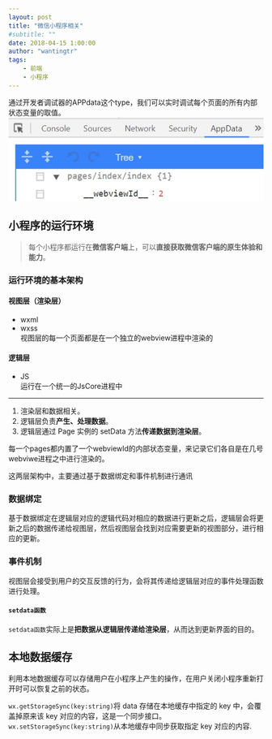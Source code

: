 ```yaml
---
layout: post
title: "微信小程序相关"
#subtitle: ""
date: 2018-04-15 1:00:00
author: "wantingtr"
tags:
    - 前端
    - 小程序
---
```



通过开发者调试器的APPdata这个type，我们可以实时调试每个页面的所有内部状态变量的取值。
![webview](/img/webviewid.jpg)  

## 小程序的运行环境
> 每个小程序都运行在**微信客户端**上，可以**直接获取微信客户端的原生体验和能力**。

### 运行环境的基本架构

#### 视图层（渲染层）
- wxml
- wxss  
视图层的每一个页面都是在一个独立的webview进程中渲染的

#### 逻辑层
- JS  
运行在一个统一的JsCore进程中

******
1. 渲染层和数据相关。
2. 逻辑层负责**产生、处理数据**。
3. 逻辑层通过 Page 实例的 setData 方法**传递数据到渲染层**。

每一个pages都内置了一个webviewId的内部状态变量，来记录它们各自是在几号webviwe进程之中进行渲染的。

这两层架构中，主要通过基于数据绑定和事件机制进行通讯
### 数据绑定
 基于数据绑定在逻辑层对应的逻辑代码对相应的数据进行更新之后，逻辑层会将更新之后的数据传递给视图层，然后视图层会找到对应需要更新的视图部分，进行相应的更新。
### 事件机制
视图层会接受到用户的交互反馈的行为，会将其传递给逻辑层对应的事件处理函数进行处理。

#### `setdata函数`
`setdata函数`实际上是**把数据从逻辑层传递给渲染层**，从而达到更新界面的目的。

## 本地数据缓存
利用本地数据缓存可以存储用户在小程序上产生的操作，在用户关闭小程序重新打开时可以恢复之前的状态。

`wx.getStorageSync(key:string)`将 data 存储在本地缓存中指定的 key 中，会覆盖掉原来该 key 对应的内容，这是一个同步接口。  
`wx.setStorageSync(key:string)`从本地缓存中同步获取指定 key 对应的内容.  
